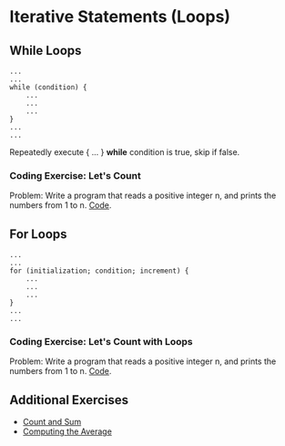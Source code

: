 # Iterative Statements (Loops)

## While Loops

    ...
    ...
    while (condition) {
        ...
        ...
        ...
    }
    ...
    ...

Repeatedly execute { ... } **while** condition is true, skip if false.

### Coding Exercise: Let's Count

Problem: Write a program that reads a positive integer n, and prints the numbers from 1 to n. [Code](https://github.com/saraaahh63/NYU-Tandon-Bridge-2021/blob/main/Week%204%20-%20Loops%20/C%2B%2B%20Exercises/count-while/main.cpp).

## For Loops

    ...
    ...
    for (initialization; condition; increment) {
        ...
        ...
        ...
    }
    ...
    ...

### Coding Exercise: Let's Count with Loops

Problem: Write a program that reads a positive integer n, and prints the numbers from 1 to n. [Code](https://github.com/saraaahh63/NYU-Tandon-Bridge-2021/blob/main/Week%204%20-%20Loops%20/C%2B%2B%20Exercises/count-for/main.cpp).

## Additional Exercises
* [Count and Sum](https://github.com/saraaahh63/NYU-Tandon-Bridge-2021/blob/main/Week%204%20-%20Loops%20/C%2B%2B%20Exercises/sum/main.cpp)
* [Computing the Average](https://github.com/saraaahh63/NYU-Tandon-Bridge-2021/blob/main/Week%204%20-%20Loops%20/C%2B%2B%20Exercises/average/main.cpp)
